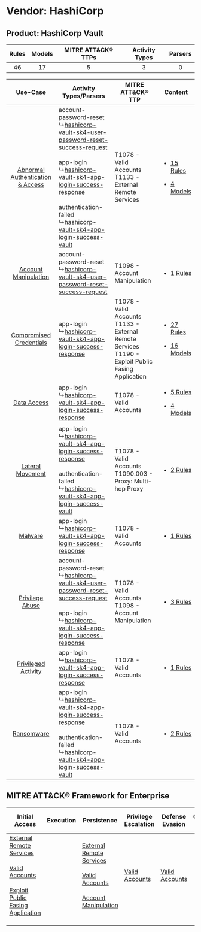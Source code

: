 Vendor: HashiCorp
=================
Product: HashiCorp Vault
------------------------
| Rules | Models | MITRE ATT&CK® TTPs | Activity Types | Parsers |
|:-----:|:------:|:------------------:|:--------------:|:-------:|
|  46   |   17   |         5          |       3        |    0    |

|    Use-Case    | Activity Types/Parsers    | MITRE ATT&CK® TTP    | Content    |
|:----:| ---- | ---- | ---- |
| [Abnormal Authentication & Access](../../../UseCases/uc_abnormal_authentication_&_access.md) |  account-password-reset<br> ↳[hashicorp-vault-sk4-user-password-reset-success-request](Ps/pC_hashicorpvaultsk4userpasswordresetsuccessrequest.md)<br><br> app-login<br> ↳[hashicorp-vault-sk4-app-login-success-response](Ps/pC_hashicorpvaultsk4apploginsuccessresponse.md)<br><br> authentication-failed<br> ↳[hashicorp-vault-sk4-app-login-success-vault](Ps/pC_hashicorpvaultsk4apploginsuccessvault.md)<br> | T1078 - Valid Accounts<br>T1133 - External Remote Services<br>    | [<ul><li>15 Rules</li></ul><ul><li>4 Models</li></ul>](RM/r_m_hashicorp_hashicorp_vault_Abnormal_Authentication_&_Access.md) |
|    [Account Manipulation](../../../UseCases/uc_account_manipulation.md)    |  account-password-reset<br> ↳[hashicorp-vault-sk4-user-password-reset-success-request](Ps/pC_hashicorpvaultsk4userpasswordresetsuccessrequest.md)<br>    | T1098 - Account Manipulation<br>    | [<ul><li>1 Rules</li></ul>](RM/r_m_hashicorp_hashicorp_vault_Account_Manipulation.md)    |
|          [Compromised Credentials](../../../UseCases/uc_compromised_credentials.md)          |  app-login<br> ↳[hashicorp-vault-sk4-app-login-success-response](Ps/pC_hashicorpvaultsk4apploginsuccessresponse.md)<br>    | T1078 - Valid Accounts<br>T1133 - External Remote Services<br>T1190 - Exploit Public Fasing Application<br> | [<ul><li>27 Rules</li></ul><ul><li>16 Models</li></ul>](RM/r_m_hashicorp_hashicorp_vault_Compromised_Credentials.md)         |
|    [Data Access](../../../UseCases/uc_data_access.md)    |  app-login<br> ↳[hashicorp-vault-sk4-app-login-success-response](Ps/pC_hashicorpvaultsk4apploginsuccessresponse.md)<br>    | T1078 - Valid Accounts<br>    | [<ul><li>5 Rules</li></ul><ul><li>4 Models</li></ul>](RM/r_m_hashicorp_hashicorp_vault_Data_Access.md)    |
|    [Lateral Movement](../../../UseCases/uc_lateral_movement.md)    |  app-login<br> ↳[hashicorp-vault-sk4-app-login-success-response](Ps/pC_hashicorpvaultsk4apploginsuccessresponse.md)<br><br> authentication-failed<br> ↳[hashicorp-vault-sk4-app-login-success-vault](Ps/pC_hashicorpvaultsk4apploginsuccessvault.md)<br>    | T1078 - Valid Accounts<br>T1090.003 - Proxy: Multi-hop Proxy<br>    | [<ul><li>2 Rules</li></ul>](RM/r_m_hashicorp_hashicorp_vault_Lateral_Movement.md)    |
|    [Malware](../../../UseCases/uc_malware.md)    |  app-login<br> ↳[hashicorp-vault-sk4-app-login-success-response](Ps/pC_hashicorpvaultsk4apploginsuccessresponse.md)<br>    | T1078 - Valid Accounts<br>    | [<ul><li>1 Rules</li></ul>](RM/r_m_hashicorp_hashicorp_vault_Malware.md)    |
|    [Privilege Abuse](../../../UseCases/uc_privilege_abuse.md)    |  account-password-reset<br> ↳[hashicorp-vault-sk4-user-password-reset-success-request](Ps/pC_hashicorpvaultsk4userpasswordresetsuccessrequest.md)<br><br> app-login<br> ↳[hashicorp-vault-sk4-app-login-success-response](Ps/pC_hashicorpvaultsk4apploginsuccessresponse.md)<br>    | T1078 - Valid Accounts<br>T1098 - Account Manipulation<br>    | [<ul><li>3 Rules</li></ul>](RM/r_m_hashicorp_hashicorp_vault_Privilege_Abuse.md)    |
|    [Privileged Activity](../../../UseCases/uc_privileged_activity.md)    |  app-login<br> ↳[hashicorp-vault-sk4-app-login-success-response](Ps/pC_hashicorpvaultsk4apploginsuccessresponse.md)<br>    | T1078 - Valid Accounts<br>    | [<ul><li>1 Rules</li></ul>](RM/r_m_hashicorp_hashicorp_vault_Privileged_Activity.md)    |
|    [Ransomware](../../../UseCases/uc_ransomware.md)    |  app-login<br> ↳[hashicorp-vault-sk4-app-login-success-response](Ps/pC_hashicorpvaultsk4apploginsuccessresponse.md)<br><br> authentication-failed<br> ↳[hashicorp-vault-sk4-app-login-success-vault](Ps/pC_hashicorpvaultsk4apploginsuccessvault.md)<br>    | T1078 - Valid Accounts<br>    | [<ul><li>2 Rules</li></ul>](RM/r_m_hashicorp_hashicorp_vault_Ransomware.md)    |

MITRE ATT&CK® Framework for Enterprise
--------------------------------------
| Initial Access                                                                                                                                                                                                                         | Execution | Persistence                                                                                                                                                                                                               | Privilege Escalation                                                | Defense Evasion                                                     | Credential Access | Discovery | Lateral Movement | Collection | Command and Control                                                                                                                       | Exfiltration | Impact |
| -------------------------------------------------------------------------------------------------------------------------------------------------------------------------------------------------------------------------------------- | --------- | ------------------------------------------------------------------------------------------------------------------------------------------------------------------------------------------------------------------------- | ------------------------------------------------------------------- | ------------------------------------------------------------------- | ----------------- | --------- | ---------------- | ---------- | ----------------------------------------------------------------------------------------------------------------------------------------- | ------------ | ------ |
| [External Remote Services](https://attack.mitre.org/techniques/T1133)<br><br>[Valid Accounts](https://attack.mitre.org/techniques/T1078)<br><br>[Exploit Public Fasing Application](https://attack.mitre.org/techniques/T1190)<br><br> |           | [External Remote Services](https://attack.mitre.org/techniques/T1133)<br><br>[Valid Accounts](https://attack.mitre.org/techniques/T1078)<br><br>[Account Manipulation](https://attack.mitre.org/techniques/T1098)<br><br> | [Valid Accounts](https://attack.mitre.org/techniques/T1078)<br><br> | [Valid Accounts](https://attack.mitre.org/techniques/T1078)<br><br> |                   |           |                  |            | [Proxy: Multi-hop Proxy](https://attack.mitre.org/techniques/T1090/003)<br><br>[Proxy](https://attack.mitre.org/techniques/T1090)<br><br> |              |        |